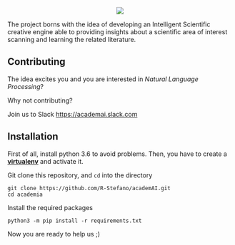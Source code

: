 <p align="center"><img src="https://github.com/R-Stefano/academIA/blob/master/img.png" /></p>

The project borns with the idea of developing an Intelligent Scientific creative engine able to providing insights about a scientific area of interest scanning and learning the related literature. 

## Contributing
The idea excites you and you are interested in *Natural Language Processing*? 

Why not contributing?

Join us to Slack https://academai.slack.com  

## Installation
First of all, install python 3.6 to avoid problems.
Then, you have to create a [**virtualenv**](https://gist.github.com/Geoyi/d9fab4f609e9f75941946be45000632b) and activate it.

Git clone this repository, and `cd` into the directory
```
git clone https://github.com/R-Stefano/academAI.git
cd academia
```

Install the required packages
```
python3 -m pip install -r requirements.txt
```

Now you are ready to help us ;)
